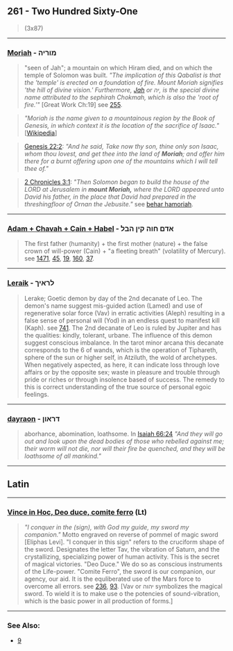 ## 261 - Two Hundred Sixty-One
> (3x87)

---

### [Moriah](/keys/MVRIH) - מוריה
> "seen of Jah"; a mountain on which Hiram died, and on which the temple of Solomon was built. *"The implication of this Qabalist is that the 'temple' is erected on a foundation of fire. Mount Moriah signifies 'the hill of divine vision.' Furthermore, [Jah](/keys/IH) or יה, is the special divine name attributed to the sephirah Chokmah, which is also the 'root of fire.'"* [Great Work Ch:19] see [255](255).

> *"Moriah is the name given to a mountainous region by the Book of Genesis, in which context it is the location of the sacrifice of Isaac."* [[Wikipedia](https://en.wikipedia.org/wiki/Moriah)]

> [Genesis 22:2](http://biblehub.com/genesis/22-2.htm): *"And he said, Take now thy son, thine only son Isaac, whom thou lovest, and get thee into the land of **Moriah**; and offer him there for a burnt offering upon one of the mountains which I will tell thee of."*

> [2 Chronicles 3:1](http://biblehub.com/2_chronicles/3-1.htm): *"Then Solomon began to build the house of the LORD at Jerusalem in **mount Moriah,** where the LORD appeared unto David his father, in the place that David had prepared in the threshingfloor of Ornan the Jebusite."* see [behar hamoriah](/keys/BHR.HMVRIH).

---

### [Adam + Chavah + Cain + Habel](/keys/ADM.ChVH.QIN.HBL) - אדם חוה קין הבל
> The first father (humanity) + the first mother (nature) + the false crown of will-power (Cain) + "a fleeting breath" (volatility of Mercury). see [1471](1471), [45](45), [19](19), [160](160), [37](37).

---

### [Leraik](/keys/LRAIK) - לראיך
> Lerake; Goetic demon by day of the 2nd decanate of Leo. The demon's name suggest mis-guided action (Lamed) and use of regenerative solar force (Vav) in erratic activities (Aleph) resulting in a false sense of personal will (Yod) in an endless quest to manifest kill (Kaph). see [741](741). The 2nd decanate of Leo is ruled by Jupiter and has the qualities: kindly, tolerant, urbane. The influence of this demon suggest conscious imbalance. In the tarot minor arcana this decanate corresponds to the 6 of wands, which is the operation of Tiphareth, sphere of the sun or higher self, in Atziluth, the wold of archetypes. When negatively aspected, as here, it can indicate loss through love affairs or by the opposite sex; waste in pleasure and trouble through pride or riches or through insolence based of success. The remedy to this is correct understanding of the true source of personal egoic feelings.

---

### [dayraon](/keys/DRAVN) - דראון
> aborhance, abomination, loathsome. In [Isaiah 66:24](http://biblehub.com/isaiah/66-24.htm) *"And they will go out and look upon the dead bodies of those who rebelled against me; their worm will not die, nor will their fire be quenched, and they will be loathsome of all mankind."*

---

## Latin

---

### [Vince in Hoc, Deo duce, comite ferro](/latin?word=Vince+in+Hoc+Deo+duce+comite+ferro) (Lt)
> *"I conquer in the (sign), with God my guide, my sword my companion."* Motto engraved on reverse of pommel of magic sword [Eliphas Levi]. "I conquer in this sign" refers to the cruciform shape of the sword. Designates the letter Tav, the vibration of Saturn, and the crystallizing, specializing power of human activity. This is the secret of magical victories. "Deo Duce." We do so as conscious instruments of the Life-power. "Comite Ferro", the sword is our companion, our agency, our aid. It is the equliberated use of the Mars force to overcome all errors. see [236](236), [93](93). [Vav or יהוה symbolizes the magical sword. To wield it is to make use o the potencies of sound-vibration, which is the basic power in all production of forms.]

---

### See Also:

- [9](9)
